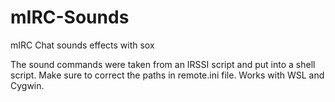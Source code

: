 # mIRC-Sounds
mIRC Chat sounds effects with sox

The sound commands were taken from an IRSSI script and
put into a shell script. Make sure to correct the paths
in remote.ini file. Works with WSL and Cygwin.
